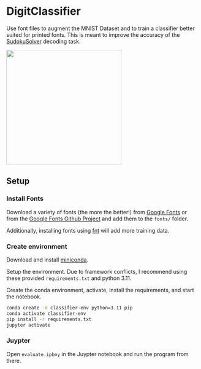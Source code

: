 # DigitClassifier
Use font files to augment the MNIST Dataset and to train a classifier better suited for printed fonts. This is meant to improve the accuracy of the [SudokuSolver](https://github.com/pschuette22/SudokuSolver) decoding task.

<img src="resources/SudokuSolverDemo.gif" height="300"/>

## Setup
### Install Fonts
Download a variety of fonts (the more the better!) from [Google Fonts](https://fonts.google.com/) or from the [Google Fonts Github Project](https://github.com/google/fonts) and add them to the `fonts/` folder.

Additionally, installing fonts using [fnt](https://github.com/alexmyczko/fnt) will add more training data.

### Create environment
Download and install [miniconda](https://docs.anaconda.com/miniconda/).

Setup the environment. Due to framework conflicts, I recommend using these provided `requirements.txt` and python 3.11.

Create the conda environment, activate, install the requirements, and start the notebook.

```bash
conda create -n classifier-env python=3.11 pip
conda activate classifier-env
pip install -r requirements.txt
jupyter activate
```

### Juypter
Open `evaluate.ipbny` in the Juypter notebook and run the program from there.